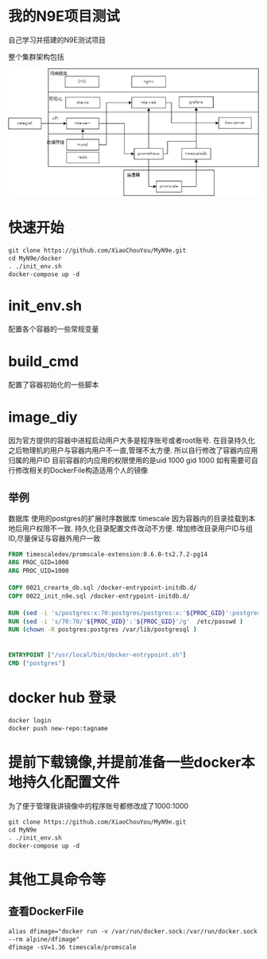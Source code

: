 # 我的N9E项目测试
自己学习并搭建的N9E测试项目

整个集群架构包括

![结构图](/resource/%E7%BB%84%E4%BB%B6%E7%BB%93%E6%9E%84%E5%9B%BE.png)

# 快速开始
```shell
git clone https://github.com/XiaoChouYou/MyN9e.git
cd MyN9e/docker
. ./init_env.sh
docker-compose up -d
```

# init_env.sh 
配置各个容器的一些常规变量
# build_cmd 
配置了容器初始化的一些脚本
# image_diy
因为官方提供的容器中进程启动用户大多是程序账号或者root账号.
在目录持久化之后物理机的用户与容器内用户不一直,管理不太方便.
所以自行修改了容器内应用归属的用户ID
目前容器的内应用的权限使用的是uid 1000 gid 1000
如有需要可自行修改相关的DockerFile构造适用个人的镜像


##  举例
数据库 使用的postgres的扩展时序数据库 timescale 
因为容器内的目录挂载到本地后用户权限不一致. 持久化目录配置文件改动不方便. 
增加修改目录用户ID与组ID,尽量保证与容器外用户一致 
```dockerfile
FROM timescaledev/promscale-extension:0.6.0-ts2.7.2-pg14
ARG PROC_GID=1000
ARG PROC_UID=1000

COPY 0021_crearte_db.sql /docker-entrypoint-initdb.d/
COPY 0022_init_n9e.sql /docker-entrypoint-initdb.d/

RUN (sed -i 's/postgres:x:70:postgres/postgres:x:'${PROC_GID}':postgres/g'  /etc/group )
RUN (sed -i 's/70:70/'${PROC_UID}':'${PROC_GID}'/g'  /etc/passwd )
RUN (chown -R postgres:postgres /var/lib/postgresql )


ENTRYPOINT ["/usr/local/bin/docker-entrypoint.sh"]
CMD ["postgres"]

```

# docker hub 登录
```shell
docker login
docker push new-repo:tagname
```

# 提前下载镜像,并提前准备一些docker本地持久化配置文件
为了便于管理我讲镜像中的程序账号都修改成了1000:1000 
```shell
git clone https://github.com/XiaoChouYou/MyN9e.git
cd MyN9e
. ./init_env.sh
docker-compose up -d
```


# 其他工具命令等
## 查看DockerFile
```shell
alias dfimage="docker run -v /var/run/docker.sock:/var/run/docker.sock --rm alpine/dfimage"
dfimage -sV=1.36 timescale/promscale
```